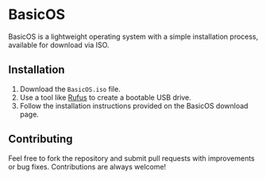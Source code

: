 # BasicOS

BasicOS is a lightweight operating system with a simple installation process, available for download via ISO.

## Installation

1. Download the `BasicOS.iso` file.
2. Use a tool like [Rufus](https://rufus.ie/) to create a bootable USB drive.
3. Follow the installation instructions provided on the BasicOS download page.

## Contributing

Feel free to fork the repository and submit pull requests with improvements or bug fixes. Contributions are always welcome!

